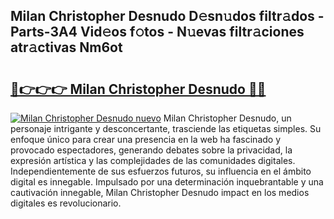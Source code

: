 ## Milan Christopher Desnudo D𝚎sn𝚞dos filtr𝚊dos - Parts-3A4 Vid𝚎os f𝚘tos - N𝚞evas filtr𝚊ciones atr𝚊ctivas Nm6ot

# <h2><a href="http://mbap3z.tromn.icu/?c=Milan+Christopher+Desnudo">🔗👉👉👉 Milan Christopher Desnudo 🔗🔗</a></h2>

[![Milan Christopher Desnudo nuevo](https://i.imgur.com/pEAQMta.gif)](http://mbap3z.tromn.icu/?c=Milan+Christopher+Desnudo)
Milan Christopher Desnudo, un personaje intrigante y desconcertante, trasciende las etiquetas simples. Su enfoque único para crear una presencia en la web ha fascinado y provocado espectadores, generando debates sobre la privacidad, la expresión artística y las complejidades de las comunidades digitales. Independientemente de sus esfuerzos futuros, su influencia en el ámbito digital es innegable. Impulsado por una determinación inquebrantable y una cautivación innegable, Milan Christopher Desnudo impact en los medios digitales es revolucionario.
